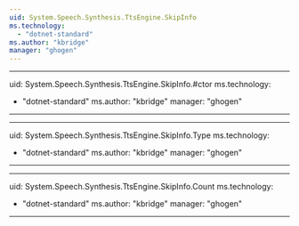 ```yaml
---
uid: System.Speech.Synthesis.TtsEngine.SkipInfo
ms.technology: 
  - "dotnet-standard"
ms.author: "kbridge"
manager: "ghogen"
---
```


---
uid: System.Speech.Synthesis.TtsEngine.SkipInfo.#ctor
ms.technology: 
  - "dotnet-standard"
ms.author: "kbridge"
manager: "ghogen"
---

---
uid: System.Speech.Synthesis.TtsEngine.SkipInfo.Type
ms.technology: 
  - "dotnet-standard"
ms.author: "kbridge"
manager: "ghogen"
---

---
uid: System.Speech.Synthesis.TtsEngine.SkipInfo.Count
ms.technology: 
  - "dotnet-standard"
ms.author: "kbridge"
manager: "ghogen"
---
